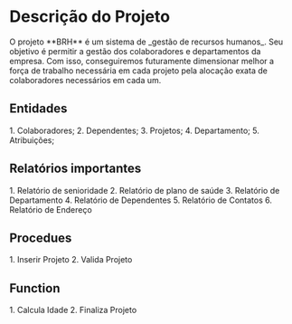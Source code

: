 <h1> Descrição do Projeto </h1>
  O projeto  **BRH** é um sistema de _gestão de recursos humanos_. Seu objetivo é permitir a gestão dos colaboradores e departamentos da empresa. Com isso, conseguiremos futuramente dimensionar melhor a força de trabalho necessária em cada projeto pela alocação exata de colaboradores necessários em cada um.
  
<h2> Entidades </h2>
1. Colaboradores;
2. Dependentes;
3. Projetos;
4. Departamento;
5. Atribuições;

<h2> Relatórios importantes </h2>
1. Relatório de senioridade
2. Relatório de plano de saúde
3. Relatório de Departamento
4. Relatório de Dependentes
5. Relatório de Contatos
6. Relatório de Endereço

<h2> Procedues </h2>
1. Inserir Projeto
2. Valida Projeto

<h2> Function </h2>
1. Calcula Idade
2. Finaliza Projeto
